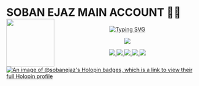 <h1>SOBAN EJAZ MAIN ACCOUNT 🐱‍👤
  <a href="https://github.com/SOBANEJAZ" {:target="_blank" rel="noopener"}>
  <img align="left" src="https://raw.githubusercontent.com/SOBANEJAZ/temperature-converter-program-in-python/master/output-onlinegiftools.gif" width="125"/>
  </h1>
    
<p align="center">
  <a href="https://github.com/SOBANEJAZ"><img src="https://readme-typing-svg.herokuapp.com?font=mv+boli&weight=100&size=30&duration=1500&pause=1000&color=00FF00&width=435&lines=Hello+I+AM+SOBAN+%F0%9F%98%8E;I+love+open+source+%F0%9F%93%82;I+love+python+%F0%9F%90%8D;I+love+spreading+knowledge+%F0%9F%A4%93;I+love+learning+%F0%9F%93%96;FROM+OHIO+%F0%9F%91%BB" alt="Typing SVG" /></a>
</p>
    
 <p align="center">
  <img src="https://capsule-render.vercel.app/api?type=waving&color=gradient&text=WELCOME%20TO%20MY%20PROFILE%20🤍&fontSize=30&height=100&width=100%&section=header"/>
</p></a>

<p>
<div align="center" target="_blank">
  <a href="mailto:sobanpythonista@gmail.com"><img src="https://img.shields.io/badge/Gmail-D14836?style=for-the-badge&logo=gmail&logoColor=white">
  <a href="https://github.com/SOBANEJAZ"><img src="https://img.shields.io/badge/Instagram-E4405F?style=for-the-badge&logo=instagram&logoColor=white">
  <a href="https://github.com/SOBANEJAZ"><img src="https://img.shields.io/badge/Twitter-1DA1F2?style=for-the-badge&logo=twitter&logoColor=white">
  <a href="https://github.com/SOBANEJAZ"><img src="https://img.shields.io/badge/Discord-7289d9?style=for-the-badge&logo=discord&logoColor=white">
  <a href="https://github.com/SOBANEJAZ"><img src="https://img.shields.io/badge/Github-000000?style=for-the-badge&logo=Github&logoColor=white">
</div>
</p>



[![An image of @sobanejaz's Holopin badges, which is a link to view their full Holopin profile](https://holopin.me/sobanejaz)](https://holopin.io/@sobanejaz)
